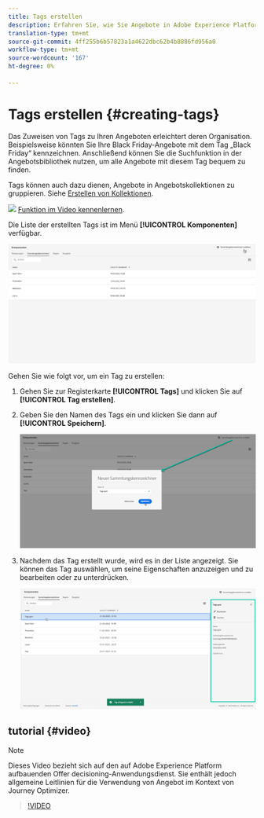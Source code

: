 ```yaml
---
title: Tags erstellen
description: Erfahren Sie, wie Sie Angebote in Adobe Experience Platform erstellen.
translation-type: tm+mt
source-git-commit: 4ff255b6b57823a1a4622dbc62b4b8886fd956a0
workflow-type: tm+mt
source-wordcount: '167'
ht-degree: 0%

---
```


# Tags erstellen {#creating-tags}

Das Zuweisen von Tags zu Ihren Angeboten erleichtert deren Organisation. Beispielsweise könnten Sie Ihre Black Friday-Angebote mit dem Tag „Black Friday“ kennzeichnen. Anschließend können Sie die Suchfunktion in der Angebotsbibliothek nutzen, um alle Angebote mit diesem Tag bequem zu finden.

Tags können auch dazu dienen, Angebote in Angebotskollektionen zu gruppieren. Siehe [Erstellen von Kollektionen](../offer-library/creating-collections.md).

![](../assets/do-not-localize/how-to-video.png) [Funktion im Video kennenlernen](#video).

Die Liste der erstellten Tags ist im Menü **[!UICONTROL Komponenten]** verfügbar.

![](../assets/tags_list.png)

Gehen Sie wie folgt vor, um ein Tag zu erstellen:

1. Gehen Sie zur Registerkarte **[!UICONTROL Tags]** und klicken Sie auf **[!UICONTROL Tag erstellen]**.

1. Geben Sie den Namen des Tags ein und klicken Sie dann auf **[!UICONTROL Speichern]**.

   ![](../assets/tags_create.png)

1. Nachdem das Tag erstellt wurde, wird es in der Liste angezeigt. Sie können das Tag auswählen, um seine Eigenschaften anzuzeigen und zu bearbeiten oder zu unterdrücken.

   ![](../assets/tags_created.png)

## tutorial {#video}

>[!NOTE]
>
>Dieses Video bezieht sich auf den auf Adobe Experience Platform aufbauenden Offer decisioning-Anwendungsdienst. Sie enthält jedoch allgemeine Leitlinien für die Verwendung von Angebot im Kontext von Journey Optimizer.

>[!VIDEO](https://video.tv.adobe.com/v/329374?quality=12)
